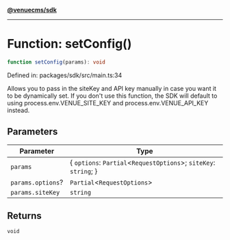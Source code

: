 [**@venuecms/sdk**](../Index.md)

***

# Function: setConfig()

```ts
function setConfig(params): void
```

Defined in: packages/sdk/src/main.ts:34

Allows you to pass in the siteKey and API key manually in case you want it to be dynamically set. If you don't use this function, the SDK will default to using process.env.VENUE_SITE_KEY and process.env.VENUE_API_KEY instead.

## Parameters

| Parameter | Type |
| ------ | ------ |
| `params` | \{ `options`: `Partial`\<`RequestOptions`\>; `siteKey`: `string`; \} |
| `params.options`? | `Partial`\<`RequestOptions`\> |
| `params.siteKey` | `string` |

## Returns

`void`
